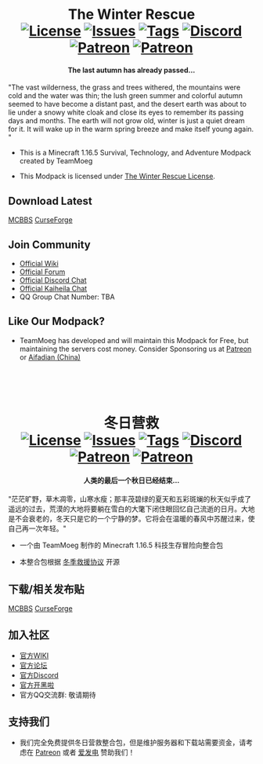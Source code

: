 
<h1 align="center">The Winter Rescue<br>
	<a href="https://github.com/TeamMoegMC/The-Winter-Rescue/blob/master/LICENSE.txt"><img src="https://img.shields.io/badge/%20license-brightgreen?style=flat-square" alt="License"></a>
	<a href="https://github.com/TeamMoegMC/The-Winter-Rescue/issues"><img src="https://img.shields.io/github/issues/TeamMoegMC/The-Winter-Rescue?style=flat-square" alt="Issues"></a>
	<a href="https://github.com/TeamMoegMC/The-Winter-Rescue/releases"><img src="https://img.shields.io/github/tag/TeamMoegMC/The-Winter-Rescue?style=flat-square" alt="Tags"></a>
	<a href="https://discord.gg/BWn6E94"><img src="https://img.shields.io/badge/discord-chat%20with%20players-pink?style=flat-square" alt="Discord"></a>
	<a href="https://www.patreon.com/TeamMoegProjects"><img src="https://img.shields.io/badge/patreon-support%20the%20devs-orange.svg?style=flat-square" alt="Patreon"></a>
	<a href="https://afdian.net/@teammoeg"><img src="https://img.shields.io/badge/爱发电-赞助我们-blueviolet.svg?style=flat-square" alt="Patreon"></a><br>
</h1>

<h4 align="center">The last autumn has already passed...</h4>

"The vast wilderness, the grass and trees withered, the mountains were cold and the water was thin; the lush green summer and colorful autumn seemed to have become a distant past, and the desert earth was about to lie under a snowy white cloak and close its eyes to remember its passing days and months. The earth will not grow old, winter is just a quiet dream for it. It will wake up in the warm spring breeze and make itself young again. "

- This is a Minecraft 1.16.5 Survival, Technology, and Adventure Modpack created by TeamMoeg

- This Modpack is licensed under [The Winter Rescue License](https://github.com/TeamMoegMC/The-Winter-Rescue/blob/master/LICENSE.txt). 

## Download Latest

[MCBBS](https://www.mcbbs.net/thread-1227167-1-1.html)
[CurseForge](https://curseforge.com/minecraft/modpacks/the-winter-resuce)

## Join Community

- [Official Wiki](https://wiki.teammoeg.com/)
- [Official Forum](https://forum.teammoeg.com/)
- [Official Discord Chat](https://discord.gg/BWn6E94)
- [Official Kaiheila Chat](https://kaihei.co/JLpNWi)
- QQ Group Chat Number: TBA

## Like Our Modpack?

- TeamMoeg has developed and will maintain this Modpack for Free, but maintaining the servers cost money. Consider Sponsoring us at [Patreon](https://www.patreon.com/TeamMoeg) or [Aifadian (China)](https://afdian.net/@teammoeg)

<br><br><br>

<h1 align="center">冬日营救<br>
	<a href="https://github.com/TeamMoegMC/The-Winter-Rescue/blob/master/LICENSE.txt"><img src="https://img.shields.io/badge/TWR%20license-brightgreen?style=flat-square" alt="License"></a>
	<a href="https://github.com/TeamMoegMC/The-Winter-Rescue/issues"><img src="https://img.shields.io/github/issues/TeamMoegMC/The-Winter-Rescue?style=flat-square" alt="Issues"></a>
	<a href="https://github.com/TeamMoegMC/The-Winter-Rescue/releases"><img src="https://img.shields.io/github/tag/TeamMoegMC/The-Winter-Rescue?style=flat-square" alt="Tags"></a>
	<a href="https://discord.gg/BWn6E94"><img src="https://img.shields.io/badge/discord-chat%20with%20players-pink?style=flat-square" alt="Discord"></a>
	<a href="https://www.patreon.com/TeamMoegProjects"><img src="https://img.shields.io/badge/patreon-support%20the%20devs-orange.svg?style=flat-square" alt="Patreon"></a>
	<a href="https://afdian.net/@teammoeg"><img src="https://img.shields.io/badge/爱发电-赞助我们-blueviolet.svg?style=flat-square" alt="Patreon"></a><br>
</h1>

<h4 align="center">人类的最后一个秋日已经结束...</h4>

"茫茫旷野，草木凋零，山寒水瘦；那丰茂碧绿的夏天和五彩斑斓的秋天似乎成了遥远的过去，荒漠的大地将要躺在雪白的大氅下闭住眼回忆自己流逝的日月。大地是不会衰老的，冬天只是它的一个宁静的梦。它将会在温暖的春风中苏醒过来，使自己再一次年轻。"

- 一个由 TeamMoeg 制作的 Minecraft 1.16.5 科技生存冒险向整合包

- 本整合包根据 [冬季救援协议](https://github.com/TeamMoegMC/The-Winter-Rescue/blob/master/LICENSE_CN.txt) 开源

## 下载/相关发布贴

[MCBBS](https://www.mcbbs.net/thread-1227167-1-1.html)
[CurseForge](https://curseforge.com/minecraft/modpacks/the-winter-resuce)

## 加入社区

- [官方WIKI](https://wiki.teammoeg.com/)
- [官方论坛](https://forum.teammoeg.com/)
- [官方Discord](https://discord.gg/BWn6E94)
- [官方开黑啦](https://kaihei.co/JLpNWi)
- 官方QQ交流群: 敬请期待

## 支持我们

- 我们完全免费提供冬日营救整合包，但是维护服务器和下载站需要资金，请考虑在 [Patreon](https://www.patreon.com/TeamMoeg) 或者 [爱发电](https://afdian.net/@teammoeg) 赞助我们！
